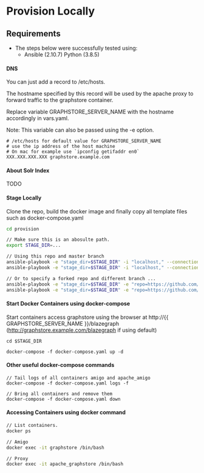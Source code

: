 # Provision Locally

## Requirements 

- The steps below were successfully tested using:
    - Ansible   (2.10.7) Python (3.8.5)

#### DNS 

You can just add a record to /etc/hosts.

The hostname specified by this record will be used by the apache proxy 
to forward traffic to the graphstore container.

Replace variable GRAPHSTORE_SERVER_NAME with the hostname accordingly in vars.yaml.

Note: This variable can also be passed using the -e option.

```
# /etc/hosts for default value for GRAPHSTORE_SERVER_NAME
# use the ip address of the host machine
# On mac for example use `ipconfig getifaddr en0`
XXX.XXX.XXX.XXX graphstore.example.com
```

#### About Solr Index
TODO

#### Stage Locally

Clone the repo, build the docker image and finally copy all template files such as docker-compose.yaml 

```sh
cd provision

// Make sure this is an abosulte path.
export STAGE_DIR=...

// Using this repo and master branch
ansible-playbook -e "stage_dir=$STAGE_DIR" -i "localhost," --connection=local build_image.yaml 
ansible-playbook -e "stage_dir=$STAGE_DIR" -i "localhost," --connection=local stage.yaml 

// Or to specify a forked repo and different branch ...
ansible-playbook -e "stage_dir=$STAGE_DIR" -e "repo=https://github.com/..." -e "branch=..." -i "localhost," --connection=local build_image.yaml 
ansible-playbook -e "stage_dir=$STAGE_DIR" -e "repo=https://github.com/..." -e "branch=..." -i "localhost," --connection=local stage.yaml 
```

#### Start Docker Containers using docker-compose

Start containers access graphstore using the browser 
at http://{{ GRAPHSTORE_SERVER_NAME }}/blazegraph  (http://graphstore.example.com/blazegraph if using default)

```
cd $STAGE_DIR

docker-compose -f docker-compose.yaml up -d
```

#### Other useful docker-compose commands

```
// Tail logs of all containers amigo and apache_amigo
docker-compose -f docker-compose.yaml logs -f  

// Bring all containers and remove them
docker-compose -f docker-compose.yaml down
```

#### Accessing Containers using docker command

```sh
// List containers.
docker ps

// Amigo
docker exec -it graphstore /bin/bash

// Proxy
docker exec -it apache_graphstore /bin/bash
```

